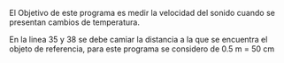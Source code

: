 El Objetivo de este programa es medir la velocidad del sonido cuando se presentan cambios de temperatura.

En la linea 35 y 38 se debe camiar la distancia a la que se encuentra el objeto de referencia, para este programa se considero de 0.5 m = 50 cm
